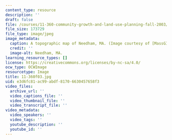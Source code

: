 ```yaml
---
content_type: resource
description: ''
draft: false
file: /courses/11-360-community-growth-and-land-use-planning-fall-2003/e3d6fc81ac99abdf81706630457658f3_11-360f03.jpg
file_size: 173729
file_type: image/jpeg
image_metadata:
  caption: A topographic map of Needham, MA. (Image courtesy of [MassGIS](https://www.mass.gov/orgs/massgis-bureau-of-geographic-information).)
  credit: ''
  image-alt: Needham, MA.
learning_resource_types: []
license: https://creativecommons.org/licenses/by-nc-sa/4.0/
ocw_type: OCWImage
resourcetype: Image
title: 11-360f03.jpg
uid: e3d6fc81-ac99-abdf-8170-6630457658f3
video_files:
  archive_url: ''
  video_captions_file: ''
  video_thumbnail_file: ''
  video_transcript_file: ''
video_metadata:
  video_speakers: ''
  video_tags: ''
  youtube_description: ''
  youtube_id: ''
---
```

